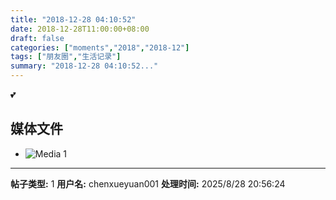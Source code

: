 ```yaml
---
title: "2018-12-28 04:10:52"
date: 2018-12-28T11:00:00+08:00
draft: false
categories: ["moments","2018","2018-12"]
tags: ["朋友圈","生活记录"]
summary: "2018-12-28 04:10:52..."
---
```


💕

## 媒体文件

- ![Media 1](/Moments/photos/2018-12-28/201812280410520.jpg)

---

**帖子类型:** 1
**用户名:** chenxueyuan001
**处理时间:** 2025/8/28 20:56:24